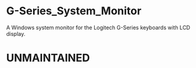 # G-Series_System_Monitor
A Windows system monitor for the Logitech G-Series keyboards with LCD display.

# UNMAINTAINED

